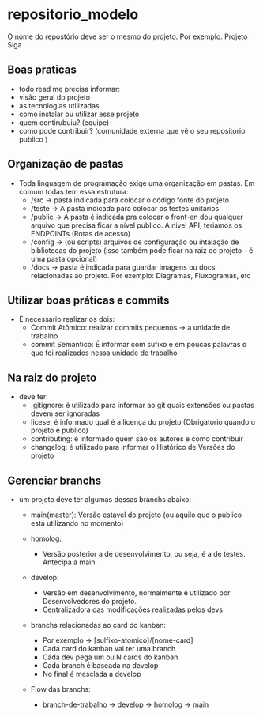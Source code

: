 # repositorio_modelo
O nome do repostório deve ser o mesmo do projeto. Por exemplo: Projeto Siga 
## Boas praticas
- todo read me precisa informar:
- visão geral do projeto
- as tecnologias utilizadas
- como instalar ou utilizar esse projeto
- quem contirubuiu? (equipe)
- como pode contribuir? (comunidade externa que vê o seu repositorio publico )

## Organização de pastas
- Toda linguagem de programação exige uma organização em pastas. Em comum todas tem essa estrutura:
  - /src -> pasta indicada para colocar o código fonte do projeto
  - /teste -> A pasta indicada para colocar os testes unitarios
  - /public -> A pasta é indicada pra colocar o front-en dou qualquer arquivo que precisa ficar a nível publico. A nivel API, teriamos os ENDPOINTs (Rotas de acesso)
  - /config -> (ou scripts) arquivos de configuração ou intalação de bibliotecas do projeto (isso também pode ficar na raiz do projeto - é uma pasta opcional)
  - /docs -> pasta é indicada para guardar imagens ou docs relacionadas ao projeto. Por exemplo: Diagramas, Fluxogramas, etc

## Utilizar boas práticas e commits 
- É necessario realizar os dois:
    - Commit Atômico: realizar commits pequenos -> a unidade de trabalho
    - commit Semantico: É informar com sufixo e em poucas palavras o que foi realizados nessa unidade de trabalho 

## Na raiz do projeto 
- deve ter:
    - .gitignore: é utilizado para informar ao git quais extensões ou pastas devem ser ignoradas
    - licese: é informado qual é a licença do projeto (Obrigatorio quando o projeto é publico) 
    - contributing: é informado quem são os autores e como contribuir
    - changelog: é utilizado para informar o Histórico de Versões do projeto

## Gerenciar branchs 
- um projeto deve ter algumas dessas branchs abaixo:
    - main(master): Versão estável do projeto (ou aquilo que o publico está utilizando no momento)
    - homolog: 
        - Versão posterior a de desenvolvimento, ou seja, é a de testes. Antecipa a main 
    - develop:
        - Versão em desenvolvimento, normalmente é utilizado por Desenvolvedores do projeto.
        - Centralizadora das modificações realizadas pelos devs
    - branchs relacionadas ao card do kanban:
        - Por exemplo -> [sulfixo-atomico]/[nome-card]
        - Cada card do kanban vai ter uma branch
        - Cada dev pega um ou N cards do kanban
        - Cada branch é baseada na develop
        - No final é mesclada a develop

    - Flow das branchs:
        - branch-de-trabalho -> develop -> homolog -> main
